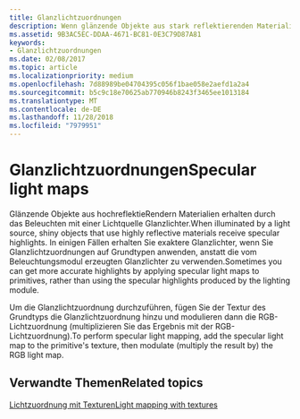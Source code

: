 ```yaml
---
title: Glanzlichtzuordnungen
description: Wenn glänzende Objekte aus stark reflektierenden Materialien von einer Lichtquelle beleuchtet werden, erhalten sie Glanzlichter.
ms.assetid: 9B3AC5EC-DDAA-4671-BC81-0E3C79D87A81
keywords:
- Glanzlichtzuordnungen
ms.date: 02/08/2017
ms.topic: article
ms.localizationpriority: medium
ms.openlocfilehash: 7d88989be04704395c056f1bae058e2aefd1a2a4
ms.sourcegitcommit: b5c9c18e70625ab770946b8243f3465ee1013184
ms.translationtype: MT
ms.contentlocale: de-DE
ms.lasthandoff: 11/28/2018
ms.locfileid: "7979951"
---
```

# <a name="specular-light-maps"></a><span data-ttu-id="6628a-104">Glanzlichtzuordnungen</span><span class="sxs-lookup"><span data-stu-id="6628a-104">Specular light maps</span></span>


<span data-ttu-id="6628a-105">Glänzende Objekte aus hochreflektieRendern Materialien erhalten durch das Beleuchten mit einer Lichtquelle Glanzlichter.</span><span class="sxs-lookup"><span data-stu-id="6628a-105">When illuminated by a light source, shiny objects that use highly reflective materials receive specular highlights.</span></span> <span data-ttu-id="6628a-106">In einigen Fällen erhalten Sie exaktere Glanzlichter, wenn Sie Glanzlichtzuordnungen auf Grundtypen anwenden, anstatt die vom Beleuchtungsmodul erzeugten Glanzlichter zu verwenden.</span><span class="sxs-lookup"><span data-stu-id="6628a-106">Sometimes you can get more accurate highlights by applying specular light maps to primitives, rather than using the specular highlights produced by the lighting module.</span></span>

<span data-ttu-id="6628a-107">Um die Glanzlichtzuordnung durchzuführen, fügen Sie der Textur des Grundtyps die Glanzlichtzuordnung hinzu und modulieren dann die RGB-Lichtzuordnung (multiplizieren Sie das Ergebnis mit der RGB-Lichtzuordnung).</span><span class="sxs-lookup"><span data-stu-id="6628a-107">To perform specular light mapping, add the specular light map to the primitive's texture, then modulate (multiply the result by) the RGB light map.</span></span>

## <a name="span-idrelated-topicsspanrelated-topics"></a><span data-ttu-id="6628a-108"><span id="related-topics"></span>Verwandte Themen</span><span class="sxs-lookup"><span data-stu-id="6628a-108"><span id="related-topics"></span>Related topics</span></span>


[<span data-ttu-id="6628a-109">Lichtzuordnung mit Texturen</span><span class="sxs-lookup"><span data-stu-id="6628a-109">Light mapping with textures</span></span>](light-mapping-with-textures.md)

 

 




